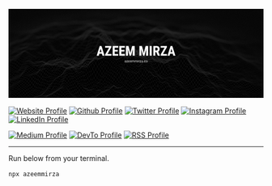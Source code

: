 [![Azeem Mirza](/assets/banner.png)](https://azeemmirza.co)

[![Website Profile](https://img.shields.io/badge/website-000000?style=for-the-badge&logo=About.me&logoColor=white)](https://azeemmirza.co)
[![Github Profile](https://img.shields.io/badge/GitHub-100000?style=for-the-badge&logo=github&logoColor=white)](https://github.com/azeemmirza)
[![Twitter Profile](https://img.shields.io/badge/Twitter-1DA1F2?style=for-the-badge&logo=twitter&logoColor=white)](https://twitter.com/azeeemmirza)
[![Instagram Profile](https://img.shields.io/badge/Instagram-E4405F?style=for-the-badge&logo=instagram&logoColor=white)](https://instagram.com/azeeemmirza)
[![LinkedIn Profile](https://img.shields.io/badge/LinkedIn-0077B5?style=for-the-badge&logo=linkedin&logoColor=white)](https://linkedin.com/azeeemmirza)

[![Medium Profile](https://img.shields.io/badge/Medium-12100E?style=for-the-badge&logo=medium&logoColor=white)](https://medium.com/azeemmirza)
[![DevTo Profile](https://img.shields.io/badge/dev.to-0A0A0A?style=for-the-badge&logo=devdotto&logoColor=white)](https://dev.to/azeemmirza)
[![RSS Profile](https://img.shields.io/badge/RSS-FFA500?style=for-the-badge&logo=rss&logoColor=white)](https://azeemmirza.co/rss)

---

Run below from your terminal.
```bash
npx azeemmirza
```








